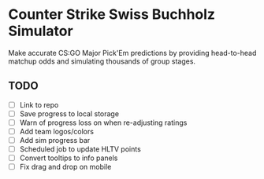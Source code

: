 # Counter Strike Swiss Buchholz Simulator

Make accurate CS:GO Major Pick'Em predictions by providing head-to-head matchup odds and simulating thousands of group stages.

## TODO

- [ ] Link to repo
- [ ] Save progress to local storage
- [ ] Warn of progress loss on when re-adjusting ratings
- [ ] Add team logos/colors
- [ ] Add sim progress bar
- [ ] Scheduled job to update HLTV points
- [ ] Convert tooltips to info panels
- [ ] Fix drag and drop on mobile
